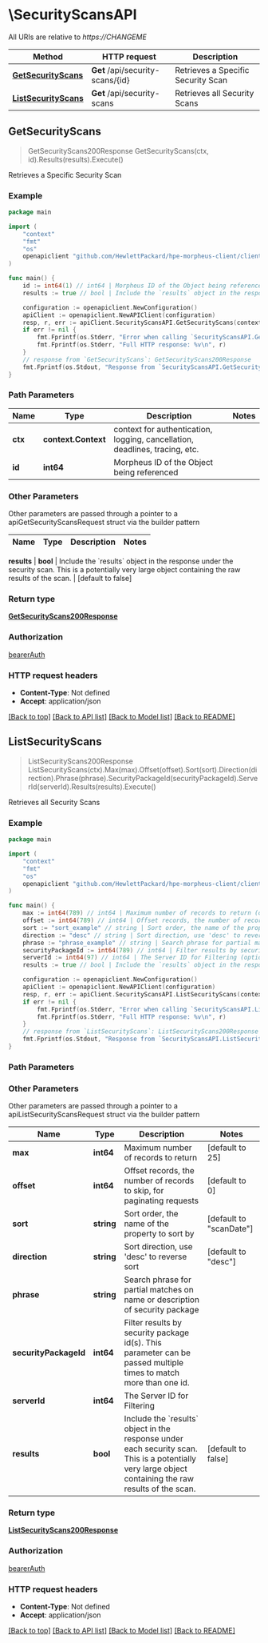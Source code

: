 # \SecurityScansAPI

All URIs are relative to *https://CHANGEME*

Method | HTTP request | Description
------------- | ------------- | -------------
[**GetSecurityScans**](SecurityScansAPI.md#GetSecurityScans) | **Get** /api/security-scans/{id} | Retrieves a Specific Security Scan
[**ListSecurityScans**](SecurityScansAPI.md#ListSecurityScans) | **Get** /api/security-scans | Retrieves all Security Scans



## GetSecurityScans

> GetSecurityScans200Response GetSecurityScans(ctx, id).Results(results).Execute()

Retrieves a Specific Security Scan



### Example

```go
package main

import (
	"context"
	"fmt"
	"os"
	openapiclient "github.com/HewlettPackard/hpe-morpheus-client/client"
)

func main() {
	id := int64(1) // int64 | Morpheus ID of the Object being referenced
	results := true // bool | Include the `results` object in the response under the security scan. This is a potentially very large object containing the raw results of the scan. (optional) (default to false)

	configuration := openapiclient.NewConfiguration()
	apiClient := openapiclient.NewAPIClient(configuration)
	resp, r, err := apiClient.SecurityScansAPI.GetSecurityScans(context.Background(), id).Results(results).Execute()
	if err != nil {
		fmt.Fprintf(os.Stderr, "Error when calling `SecurityScansAPI.GetSecurityScans``: %v\n", err)
		fmt.Fprintf(os.Stderr, "Full HTTP response: %v\n", r)
	}
	// response from `GetSecurityScans`: GetSecurityScans200Response
	fmt.Fprintf(os.Stdout, "Response from `SecurityScansAPI.GetSecurityScans`: %v\n", resp)
}
```

### Path Parameters


Name | Type | Description  | Notes
------------- | ------------- | ------------- | -------------
**ctx** | **context.Context** | context for authentication, logging, cancellation, deadlines, tracing, etc.
**id** | **int64** | Morpheus ID of the Object being referenced | 

### Other Parameters

Other parameters are passed through a pointer to a apiGetSecurityScansRequest struct via the builder pattern


Name | Type | Description  | Notes
------------- | ------------- | ------------- | -------------

 **results** | **bool** | Include the &#x60;results&#x60; object in the response under the security scan. This is a potentially very large object containing the raw results of the scan. | [default to false]

### Return type

[**GetSecurityScans200Response**](GetSecurityScans200Response.md)

### Authorization

[bearerAuth](../README.md#bearerAuth)

### HTTP request headers

- **Content-Type**: Not defined
- **Accept**: application/json

[[Back to top]](#) [[Back to API list]](../README.md#documentation-for-api-endpoints)
[[Back to Model list]](../README.md#documentation-for-models)
[[Back to README]](../README.md)


## ListSecurityScans

> ListSecurityScans200Response ListSecurityScans(ctx).Max(max).Offset(offset).Sort(sort).Direction(direction).Phrase(phrase).SecurityPackageId(securityPackageId).ServerId(serverId).Results(results).Execute()

Retrieves all Security Scans



### Example

```go
package main

import (
	"context"
	"fmt"
	"os"
	openapiclient "github.com/HewlettPackard/hpe-morpheus-client/client"
)

func main() {
	max := int64(789) // int64 | Maximum number of records to return (optional) (default to 25)
	offset := int64(789) // int64 | Offset records, the number of records to skip, for paginating requests (optional) (default to 0)
	sort := "sort_example" // string | Sort order, the name of the property to sort by (optional) (default to "scanDate")
	direction := "desc" // string | Sort direction, use 'desc' to reverse sort (optional) (default to "desc")
	phrase := "phrase_example" // string | Search phrase for partial matches on name or description of security package (optional)
	securityPackageId := int64(789) // int64 | Filter results by security package id(s). This parameter can be passed multiple times to match more than one id. (optional)
	serverId := int64(97) // int64 | The Server ID for Filtering (optional)
	results := true // bool | Include the `results` object in the response under each security scan. This is a potentially very large object containing the raw results of the scan. (optional) (default to false)

	configuration := openapiclient.NewConfiguration()
	apiClient := openapiclient.NewAPIClient(configuration)
	resp, r, err := apiClient.SecurityScansAPI.ListSecurityScans(context.Background()).Max(max).Offset(offset).Sort(sort).Direction(direction).Phrase(phrase).SecurityPackageId(securityPackageId).ServerId(serverId).Results(results).Execute()
	if err != nil {
		fmt.Fprintf(os.Stderr, "Error when calling `SecurityScansAPI.ListSecurityScans``: %v\n", err)
		fmt.Fprintf(os.Stderr, "Full HTTP response: %v\n", r)
	}
	// response from `ListSecurityScans`: ListSecurityScans200Response
	fmt.Fprintf(os.Stdout, "Response from `SecurityScansAPI.ListSecurityScans`: %v\n", resp)
}
```

### Path Parameters



### Other Parameters

Other parameters are passed through a pointer to a apiListSecurityScansRequest struct via the builder pattern


Name | Type | Description  | Notes
------------- | ------------- | ------------- | -------------
 **max** | **int64** | Maximum number of records to return | [default to 25]
 **offset** | **int64** | Offset records, the number of records to skip, for paginating requests | [default to 0]
 **sort** | **string** | Sort order, the name of the property to sort by | [default to &quot;scanDate&quot;]
 **direction** | **string** | Sort direction, use &#39;desc&#39; to reverse sort | [default to &quot;desc&quot;]
 **phrase** | **string** | Search phrase for partial matches on name or description of security package | 
 **securityPackageId** | **int64** | Filter results by security package id(s). This parameter can be passed multiple times to match more than one id. | 
 **serverId** | **int64** | The Server ID for Filtering | 
 **results** | **bool** | Include the &#x60;results&#x60; object in the response under each security scan. This is a potentially very large object containing the raw results of the scan. | [default to false]

### Return type

[**ListSecurityScans200Response**](ListSecurityScans200Response.md)

### Authorization

[bearerAuth](../README.md#bearerAuth)

### HTTP request headers

- **Content-Type**: Not defined
- **Accept**: application/json

[[Back to top]](#) [[Back to API list]](../README.md#documentation-for-api-endpoints)
[[Back to Model list]](../README.md#documentation-for-models)
[[Back to README]](../README.md)

